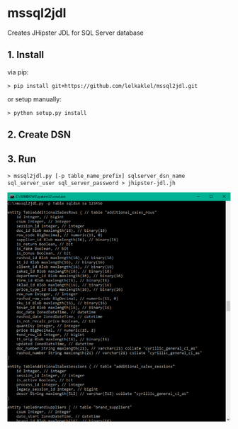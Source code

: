 # mssql2jdl

Creates JHipster JDL for SQL Server database

## 1. Install
via pip:
```
> pip install git+https://github.com/lelkaklel/mssql2jdl.git
```
or setup manually:
```
> python setup.py install
```
## 2. Create DSN

## 3. Run
```
> mssql2jdl.py [-p table_name_prefix] sqlserver_dsn_name sql_server_user sql_server_password > jhipster-jdl.jh
```

![example](example.png)
